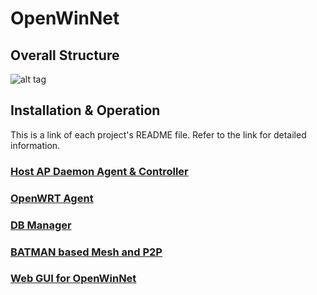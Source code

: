 # OpenWinNet



## Overall Structure

![alt tag](https://github.com/OpenWinCon/OpenWinNet/blob/master/img/overview.png)


## Installation & Operation
This is a link of each project's README file. Refer to the link for detailed information.

### [Host AP Daemon Agent & Controller](https://github.com/OpenWinCon/OpenWinNet/tree/master/agent/HostApd_agent%26controller)



### [OpenWRT Agent](https://github.com/OpenWinCon/OpenWinNet/tree/master/agent/OpenWRT_agent)



### [DB Manager](https://github.com/OpenWinCon/OpenWinNet/blob/master/DBmanager)



### [BATMAN based Mesh and P2P](https://github.com/OpenWinCon/OpenWinNet/tree/master/Mesh)



### [Web GUI for OpenWinNet](https://github.com/OpenWinCon/OpenWinNet/tree/master/web-gui)